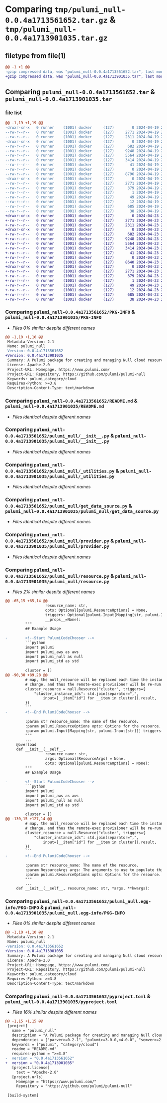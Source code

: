 # Comparing `tmp/pulumi_null-0.0.4a1713561652.tar.gz` & `tmp/pulumi_null-0.0.4a1713901035.tar.gz`

## filetype from file(1)

```diff
@@ -1 +1 @@
-gzip compressed data, was "pulumi_null-0.0.4a1713561652.tar", last modified: Fri Apr 19 21:30:12 2024, max compression
+gzip compressed data, was "pulumi_null-0.0.4a1713901035.tar", last modified: Tue Apr 23 20:00:50 2024, max compression
```

## Comparing `pulumi_null-0.0.4a1713561652.tar` & `pulumi_null-0.0.4a1713901035.tar`

### file list

```diff
@@ -1,19 +1,19 @@
-drwxr-xr-x   0 runner    (1001) docker     (127)        0 2024-04-19 21:30:12.467425 pulumi_null-0.0.4a1713561652/
--rw-r--r--   0 runner    (1001) docker     (127)     2771 2024-04-19 21:30:12.467425 pulumi_null-0.0.4a1713561652/PKG-INFO
--rw-r--r--   0 runner    (1001) docker     (127)     2311 2024-04-19 21:30:05.000000 pulumi_null-0.0.4a1713561652/README.md
-drwxr-xr-x   0 runner    (1001) docker     (127)        0 2024-04-19 21:30:12.467425 pulumi_null-0.0.4a1713561652/pulumi_null/
--rw-r--r--   0 runner    (1001) docker     (127)      682 2024-04-19 21:30:05.000000 pulumi_null-0.0.4a1713561652/pulumi_null/__init__.py
--rw-r--r--   0 runner    (1001) docker     (127)     9248 2024-04-19 21:30:05.000000 pulumi_null-0.0.4a1713561652/pulumi_null/_utilities.py
--rw-r--r--   0 runner    (1001) docker     (127)     5564 2024-04-19 21:30:05.000000 pulumi_null-0.0.4a1713561652/pulumi_null/get_data_source.py
--rw-r--r--   0 runner    (1001) docker     (127)     3414 2024-04-19 21:30:05.000000 pulumi_null-0.0.4a1713561652/pulumi_null/provider.py
--rw-r--r--   0 runner    (1001) docker     (127)       41 2024-04-19 21:30:05.000000 pulumi_null-0.0.4a1713561652/pulumi_null/pulumi-plugin.json
--rw-r--r--   0 runner    (1001) docker     (127)        0 2024-04-19 21:30:05.000000 pulumi_null-0.0.4a1713561652/pulumi_null/py.typed
--rw-r--r--   0 runner    (1001) docker     (127)     8796 2024-04-19 21:30:05.000000 pulumi_null-0.0.4a1713561652/pulumi_null/resource.py
-drwxr-xr-x   0 runner    (1001) docker     (127)        0 2024-04-19 21:30:12.467425 pulumi_null-0.0.4a1713561652/pulumi_null.egg-info/
--rw-r--r--   0 runner    (1001) docker     (127)     2771 2024-04-19 21:30:12.000000 pulumi_null-0.0.4a1713561652/pulumi_null.egg-info/PKG-INFO
--rw-r--r--   0 runner    (1001) docker     (127)      379 2024-04-19 21:30:12.000000 pulumi_null-0.0.4a1713561652/pulumi_null.egg-info/SOURCES.txt
--rw-r--r--   0 runner    (1001) docker     (127)        1 2024-04-19 21:30:12.000000 pulumi_null-0.0.4a1713561652/pulumi_null.egg-info/dependency_links.txt
--rw-r--r--   0 runner    (1001) docker     (127)       49 2024-04-19 21:30:12.000000 pulumi_null-0.0.4a1713561652/pulumi_null.egg-info/requires.txt
--rw-r--r--   0 runner    (1001) docker     (127)       12 2024-04-19 21:30:12.000000 pulumi_null-0.0.4a1713561652/pulumi_null.egg-info/top_level.txt
--rw-r--r--   0 runner    (1001) docker     (127)      685 2024-04-19 21:30:05.000000 pulumi_null-0.0.4a1713561652/pyproject.toml
--rw-r--r--   0 runner    (1001) docker     (127)       38 2024-04-19 21:30:12.467425 pulumi_null-0.0.4a1713561652/setup.cfg
+drwxr-xr-x   0 runner    (1001) docker     (127)        0 2024-04-23 20:00:50.915794 pulumi_null-0.0.4a1713901035/
+-rw-r--r--   0 runner    (1001) docker     (127)     2771 2024-04-23 20:00:50.915794 pulumi_null-0.0.4a1713901035/PKG-INFO
+-rw-r--r--   0 runner    (1001) docker     (127)     2311 2024-04-23 20:00:44.000000 pulumi_null-0.0.4a1713901035/README.md
+drwxr-xr-x   0 runner    (1001) docker     (127)        0 2024-04-23 20:00:50.911794 pulumi_null-0.0.4a1713901035/pulumi_null/
+-rw-r--r--   0 runner    (1001) docker     (127)      682 2024-04-23 20:00:44.000000 pulumi_null-0.0.4a1713901035/pulumi_null/__init__.py
+-rw-r--r--   0 runner    (1001) docker     (127)     9248 2024-04-23 20:00:44.000000 pulumi_null-0.0.4a1713901035/pulumi_null/_utilities.py
+-rw-r--r--   0 runner    (1001) docker     (127)     5564 2024-04-23 20:00:44.000000 pulumi_null-0.0.4a1713901035/pulumi_null/get_data_source.py
+-rw-r--r--   0 runner    (1001) docker     (127)     3414 2024-04-23 20:00:44.000000 pulumi_null-0.0.4a1713901035/pulumi_null/provider.py
+-rw-r--r--   0 runner    (1001) docker     (127)       41 2024-04-23 20:00:44.000000 pulumi_null-0.0.4a1713901035/pulumi_null/pulumi-plugin.json
+-rw-r--r--   0 runner    (1001) docker     (127)        0 2024-04-23 20:00:44.000000 pulumi_null-0.0.4a1713901035/pulumi_null/py.typed
+-rw-r--r--   0 runner    (1001) docker     (127)     8640 2024-04-23 20:00:44.000000 pulumi_null-0.0.4a1713901035/pulumi_null/resource.py
+drwxr-xr-x   0 runner    (1001) docker     (127)        0 2024-04-23 20:00:50.915794 pulumi_null-0.0.4a1713901035/pulumi_null.egg-info/
+-rw-r--r--   0 runner    (1001) docker     (127)     2771 2024-04-23 20:00:50.000000 pulumi_null-0.0.4a1713901035/pulumi_null.egg-info/PKG-INFO
+-rw-r--r--   0 runner    (1001) docker     (127)      379 2024-04-23 20:00:50.000000 pulumi_null-0.0.4a1713901035/pulumi_null.egg-info/SOURCES.txt
+-rw-r--r--   0 runner    (1001) docker     (127)        1 2024-04-23 20:00:50.000000 pulumi_null-0.0.4a1713901035/pulumi_null.egg-info/dependency_links.txt
+-rw-r--r--   0 runner    (1001) docker     (127)       49 2024-04-23 20:00:50.000000 pulumi_null-0.0.4a1713901035/pulumi_null.egg-info/requires.txt
+-rw-r--r--   0 runner    (1001) docker     (127)       12 2024-04-23 20:00:50.000000 pulumi_null-0.0.4a1713901035/pulumi_null.egg-info/top_level.txt
+-rw-r--r--   0 runner    (1001) docker     (127)      685 2024-04-23 20:00:44.000000 pulumi_null-0.0.4a1713901035/pyproject.toml
+-rw-r--r--   0 runner    (1001) docker     (127)       38 2024-04-23 20:00:50.915794 pulumi_null-0.0.4a1713901035/setup.cfg
```

### Comparing `pulumi_null-0.0.4a1713561652/PKG-INFO` & `pulumi_null-0.0.4a1713901035/PKG-INFO`

 * *Files 0% similar despite different names*

```diff
@@ -1,10 +1,10 @@
 Metadata-Version: 2.1
 Name: pulumi_null
-Version: 0.0.4a1713561652
+Version: 0.0.4a1713901035
 Summary: A Pulumi package for creating and managing Null cloud resources.
 License: Apache-2.0
 Project-URL: Homepage, https://www.pulumi.com/
 Project-URL: Repository, https://github.com/pulumi/pulumi-null
 Keywords: pulumi,category/cloud
 Requires-Python: >=3.8
 Description-Content-Type: text/markdown
```

### Comparing `pulumi_null-0.0.4a1713561652/README.md` & `pulumi_null-0.0.4a1713901035/README.md`

 * *Files identical despite different names*

### Comparing `pulumi_null-0.0.4a1713561652/pulumi_null/__init__.py` & `pulumi_null-0.0.4a1713901035/pulumi_null/__init__.py`

 * *Files identical despite different names*

### Comparing `pulumi_null-0.0.4a1713561652/pulumi_null/_utilities.py` & `pulumi_null-0.0.4a1713901035/pulumi_null/_utilities.py`

 * *Files identical despite different names*

### Comparing `pulumi_null-0.0.4a1713561652/pulumi_null/get_data_source.py` & `pulumi_null-0.0.4a1713901035/pulumi_null/get_data_source.py`

 * *Files identical despite different names*

### Comparing `pulumi_null-0.0.4a1713561652/pulumi_null/provider.py` & `pulumi_null-0.0.4a1713901035/pulumi_null/provider.py`

 * *Files identical despite different names*

### Comparing `pulumi_null-0.0.4a1713561652/pulumi_null/resource.py` & `pulumi_null-0.0.4a1713901035/pulumi_null/resource.py`

 * *Files 2% similar despite different names*

```diff
@@ -65,15 +65,14 @@
                  resource_name: str,
                  opts: Optional[pulumi.ResourceOptions] = None,
                  triggers: Optional[pulumi.Input[Mapping[str, pulumi.Input[str]]]] = None,
                  __props__=None):
         """
         ## Example Usage
 
-        <!--Start PulumiCodeChooser -->
         ```python
         import pulumi
         import pulumi_aws as aws
         import pulumi_null as null
         import pulumi_std as std
 
         cluster = []
@@ -90,30 +89,28 @@
         # map, the null_resource will be replaced each time the instance ids
         # change, and thus the remote-exec provisioner will be re-run.
         cluster_resource = null.Resource("cluster", triggers={
             "cluster_instance_ids": std.join(separator=",",
                 input=[__item["id"] for __item in cluster]).result,
         })
         ```
-        <!--End PulumiCodeChooser -->
 
         :param str resource_name: The name of the resource.
         :param pulumi.ResourceOptions opts: Options for the resource.
         :param pulumi.Input[Mapping[str, pulumi.Input[str]]] triggers: A map of arbitrary strings that, when changed, will force the null resource to be replaced, re-running any associated provisioners.
         """
         ...
     @overload
     def __init__(__self__,
                  resource_name: str,
                  args: Optional[ResourceArgs] = None,
                  opts: Optional[pulumi.ResourceOptions] = None):
         """
         ## Example Usage
 
-        <!--Start PulumiCodeChooser -->
         ```python
         import pulumi
         import pulumi_aws as aws
         import pulumi_null as null
         import pulumi_std as std
 
         cluster = []
@@ -130,15 +127,14 @@
         # map, the null_resource will be replaced each time the instance ids
         # change, and thus the remote-exec provisioner will be re-run.
         cluster_resource = null.Resource("cluster", triggers={
             "cluster_instance_ids": std.join(separator=",",
                 input=[__item["id"] for __item in cluster]).result,
         })
         ```
-        <!--End PulumiCodeChooser -->
 
         :param str resource_name: The name of the resource.
         :param ResourceArgs args: The arguments to use to populate this resource's properties.
         :param pulumi.ResourceOptions opts: Options for the resource.
         """
         ...
     def __init__(__self__, resource_name: str, *args, **kwargs):
```

### Comparing `pulumi_null-0.0.4a1713561652/pulumi_null.egg-info/PKG-INFO` & `pulumi_null-0.0.4a1713901035/pulumi_null.egg-info/PKG-INFO`

 * *Files 0% similar despite different names*

```diff
@@ -1,10 +1,10 @@
 Metadata-Version: 2.1
 Name: pulumi_null
-Version: 0.0.4a1713561652
+Version: 0.0.4a1713901035
 Summary: A Pulumi package for creating and managing Null cloud resources.
 License: Apache-2.0
 Project-URL: Homepage, https://www.pulumi.com/
 Project-URL: Repository, https://github.com/pulumi/pulumi-null
 Keywords: pulumi,category/cloud
 Requires-Python: >=3.8
 Description-Content-Type: text/markdown
```

### Comparing `pulumi_null-0.0.4a1713561652/pyproject.toml` & `pulumi_null-0.0.4a1713901035/pyproject.toml`

 * *Files 16% similar despite different names*

```diff
@@ -1,15 +1,15 @@
 [project]
   name = "pulumi_null"
   description = "A Pulumi package for creating and managing Null cloud resources."
   dependencies = ["parver>=0.2.1", "pulumi>=3.0.0,<4.0.0", "semver>=2.8.1"]
   keywords = ["pulumi", "category/cloud"]
   readme = "README.md"
   requires-python = ">=3.8"
-  version = "0.0.4a1713561652"
+  version = "0.0.4a1713901035"
   [project.license]
     text = "Apache-2.0"
   [project.urls]
     Homepage = "https://www.pulumi.com/"
     Repository = "https://github.com/pulumi/pulumi-null"
 
 [build-system]
```

